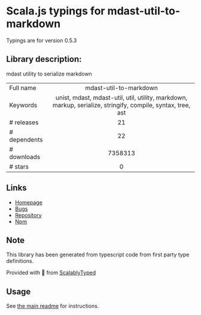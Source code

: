 
# Scala.js typings for mdast-util-to-markdown

Typings are for version 0.5.3

## Library description:
mdast utility to serialize markdown

|                    |                 |
| ------------------ | :-------------: |
| Full name          | mdast-util-to-markdown |
| Keywords           | unist, mdast, mdast-util, util, utility, markdown, markup, serialize, stringify, compile, syntax, tree, ast |
| # releases         | 21 |
| # dependents       | 22 |
| # downloads        | 7358313 |
| # stars            | 0 |

## Links
- [Homepage](https://github.com/syntax-tree/mdast-util-to-markdown#readme)
- [Bugs](https://github.com/syntax-tree/mdast-util-to-markdown/issues)
- [Repository](https://github.com/syntax-tree/mdast-util-to-markdown)
- [Npm](https://www.npmjs.com/package/mdast-util-to-markdown)
    


## Note
This library has been generated from typescript code from first party type definitions.

Provided with :purple_heart: from [ScalablyTyped](https://github.com/oyvindberg/ScalablyTyped)

## Usage
See [the main readme](../../readme.md) for instructions.


